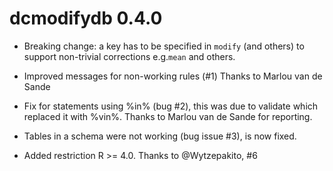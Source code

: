 # dcmodifydb 0.4.0

* Breaking change: a key has to be specified in `modify` (and others) to support
non-trivial corrections e.g.`mean` and others.

* Improved messages for non-working rules (#1) Thanks to Marlou van de Sande

* Fix for statements using %in% (bug #2), this was due to validate which replaced it with %vin%. Thanks to Marlou van de Sande for reporting.

* Tables in a schema were not working (bug issue #3), is now fixed.

* Added restriction R >= 4.0. Thanks to @Wytzepakito, #6
